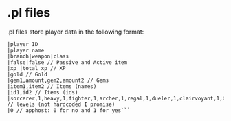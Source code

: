 .pl files
========================================================================
.pl files store player data in the following format:

```
|player ID
|player name
|branch|weapon|class
|false|false // Passive and Active item
|xp |total xp // XP
|gold // Gold
|gem1,amount,gem2,amount2 // Gems
|item1,item2 // Items (names)
|id1,id2 // Items (ids)
|sorcerer,1,heavy,1,fighter,1,archer,1,regal,1,dueler,1,clairvoyant,1,bard,1,cryokinetic,1,guardian,1,pyrokinetic,1,rifter,1,skirmisher,1 // levels (not hardcoded I promise)
|0 // apphost: 0 for no and 1 for yes```